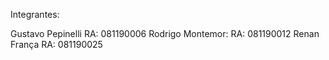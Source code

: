 Integrantes: 

Gustavo Pepinelli   RA: 081190006
Rodrigo Montemor:   RA: 081190012 
Renan França        RA: 081190025